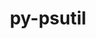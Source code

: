 ---
title: "py-psutil"
layout: cache
categories: [package, develop-2023-05-18]
meta: {"versions": ["5.9.4"], "compilers": ["gcc@=11.1.0", "gcc@=11.3.0", "gcc@=7.3.1", "gcc@=7.5.0", "oneapi@=2023.0.0"], "oss": ["amzn2", "ubuntu18.04", "ubuntu20.04", "ubuntu22.04"], "platforms": ["linux"], "targets": ["aarch64", "neoverse_n1", "ppc64le", "x86_64", "x86_64_v3"], "stacks": ["aws-isc", "aws-isc-aarch64", "data-vis-sdk", "e4s", "e4s-oneapi", "e4s-power", "ml-linux-x86_64-cpu", "ml-linux-x86_64-cuda", "ml-linux-x86_64-rocm", "radiuss", "root"], "num_specs": 16, "num_specs_by_stack": {"root": 16, "aws-isc-aarch64": 2, "aws-isc": 1, "radiuss": 1, "e4s-power": 3, "e4s-oneapi": 1, "data-vis-sdk": 4, "e4s": 3, "ml-linux-x86_64-rocm": 1, "ml-linux-x86_64-cpu": 1, "ml-linux-x86_64-cuda": 1}}
spec_details: [{"hash": "fxsfng6ofbqehrfm3xyyazitxpiwious", "compiler": "gcc@=7.3.1", "versions": ["5.9.4"], "os": "amzn2", "platform": "linux", "target": "aarch64", "variants": ["build_system=python_pip"], "stacks": ["root", "aws-isc-aarch64"], "size": "-", "tarball": "https://binaries.spack.io/releases/develop-2023-05-18/build_cache/linux-amzn2-aarch64/gcc-7.3.1/py-psutil-5.9.4/linux-amzn2-aarch64-gcc-7.3.1-py-psutil-5.9.4-fxsfng6ofbqehrfm3xyyazitxpiwious.spack"}, {"hash": "z6nhtioigri3ekngxcsnoaltloqa3e7m", "compiler": "gcc@=7.3.1", "versions": ["5.9.4"], "os": "amzn2", "platform": "linux", "target": "neoverse_n1", "variants": ["build_system=python_pip"], "stacks": ["root", "aws-isc-aarch64"], "size": "-", "tarball": "https://binaries.spack.io/releases/develop-2023-05-18/build_cache/linux-amzn2-neoverse_n1/gcc-7.3.1/py-psutil-5.9.4/linux-amzn2-neoverse_n1-gcc-7.3.1-py-psutil-5.9.4-z6nhtioigri3ekngxcsnoaltloqa3e7m.spack"}, {"hash": "e5y5uow7fbca6j2doh326bqef7lacvw2", "compiler": "gcc@=7.3.1", "versions": ["5.9.4"], "os": "amzn2", "platform": "linux", "target": "x86_64_v3", "variants": ["build_system=python_pip"], "stacks": ["aws-isc", "root"], "size": "-", "tarball": "https://binaries.spack.io/releases/develop-2023-05-18/build_cache/linux-amzn2-x86_64_v3/gcc-7.3.1/py-psutil-5.9.4/linux-amzn2-x86_64_v3-gcc-7.3.1-py-psutil-5.9.4-e5y5uow7fbca6j2doh326bqef7lacvw2.spack"}, {"hash": "pqzptwdujcrejd3zaqtucg3hz64xghtn", "compiler": "gcc@=7.5.0", "versions": ["5.9.4"], "os": "ubuntu18.04", "platform": "linux", "target": "x86_64_v3", "variants": ["build_system=python_pip"], "stacks": ["radiuss", "root"], "size": "-", "tarball": "https://binaries.spack.io/releases/develop-2023-05-18/build_cache/linux-ubuntu18.04-x86_64_v3/gcc-7.5.0/py-psutil-5.9.4/linux-ubuntu18.04-x86_64_v3-gcc-7.5.0-py-psutil-5.9.4-pqzptwdujcrejd3zaqtucg3hz64xghtn.spack"}, {"hash": "tifslnrbhnpxexuzmz2kh57vnvt77w5y", "compiler": "gcc@=11.1.0", "versions": ["5.9.4"], "os": "ubuntu20.04", "platform": "linux", "target": "ppc64le", "variants": ["build_system=python_pip"], "stacks": ["root", "e4s-power"], "size": "-", "tarball": "https://binaries.spack.io/releases/develop-2023-05-18/build_cache/linux-ubuntu20.04-ppc64le/gcc-11.1.0/py-psutil-5.9.4/linux-ubuntu20.04-ppc64le-gcc-11.1.0-py-psutil-5.9.4-tifslnrbhnpxexuzmz2kh57vnvt77w5y.spack"}, {"hash": "bq47itpsdthxuofzx7pvzzadvqyp2ugg", "compiler": "gcc@=11.1.0", "versions": ["5.9.4"], "os": "ubuntu20.04", "platform": "linux", "target": "ppc64le", "variants": ["build_system=python_pip"], "stacks": ["root", "e4s-power"], "size": "-", "tarball": "https://binaries.spack.io/releases/develop-2023-05-18/build_cache/linux-ubuntu20.04-ppc64le/gcc-11.1.0/py-psutil-5.9.4/linux-ubuntu20.04-ppc64le-gcc-11.1.0-py-psutil-5.9.4-bq47itpsdthxuofzx7pvzzadvqyp2ugg.spack"}, {"hash": "hs4fy2hzkten73hdxvqleqr2sydoot3m", "compiler": "gcc@=11.1.0", "versions": ["5.9.4"], "os": "ubuntu20.04", "platform": "linux", "target": "ppc64le", "variants": ["build_system=python_pip"], "stacks": ["root", "e4s-power"], "size": "-", "tarball": "https://binaries.spack.io/releases/develop-2023-05-18/build_cache/linux-ubuntu20.04-ppc64le/gcc-11.1.0/py-psutil-5.9.4/linux-ubuntu20.04-ppc64le-gcc-11.1.0-py-psutil-5.9.4-hs4fy2hzkten73hdxvqleqr2sydoot3m.spack"}, {"hash": "sc4bcoklydkfw2up77uy552bsy6y37a4", "compiler": "oneapi@=2023.0.0", "versions": ["5.9.4"], "os": "ubuntu20.04", "platform": "linux", "target": "x86_64", "variants": ["build_system=python_pip"], "stacks": ["e4s-oneapi", "root"], "size": "-", "tarball": "https://binaries.spack.io/releases/develop-2023-05-18/build_cache/linux-ubuntu20.04-x86_64/oneapi-2023.0.0/py-psutil-5.9.4/linux-ubuntu20.04-x86_64-oneapi-2023.0.0-py-psutil-5.9.4-sc4bcoklydkfw2up77uy552bsy6y37a4.spack"}, {"hash": "zak4u532ctpn5rtacocmnrhavltq7yxi", "compiler": "gcc@=11.1.0", "versions": ["5.9.4"], "os": "ubuntu20.04", "platform": "linux", "target": "x86_64_v3", "variants": ["build_system=python_pip"], "stacks": ["data-vis-sdk", "root"], "size": "-", "tarball": "https://binaries.spack.io/releases/develop-2023-05-18/build_cache/linux-ubuntu20.04-x86_64_v3/gcc-11.1.0/py-psutil-5.9.4/linux-ubuntu20.04-x86_64_v3-gcc-11.1.0-py-psutil-5.9.4-zak4u532ctpn5rtacocmnrhavltq7yxi.spack"}, {"hash": "dtn5ribld6ppeplqb5a3n42ghltrpe5j", "compiler": "gcc@=11.1.0", "versions": ["5.9.4"], "os": "ubuntu20.04", "platform": "linux", "target": "x86_64_v3", "variants": ["build_system=python_pip"], "stacks": ["data-vis-sdk", "root"], "size": "-", "tarball": "https://binaries.spack.io/releases/develop-2023-05-18/build_cache/linux-ubuntu20.04-x86_64_v3/gcc-11.1.0/py-psutil-5.9.4/linux-ubuntu20.04-x86_64_v3-gcc-11.1.0-py-psutil-5.9.4-dtn5ribld6ppeplqb5a3n42ghltrpe5j.spack"}, {"hash": "xtdpd3zxnxslk776l37biwzhfwqim7me", "compiler": "gcc@=11.1.0", "versions": ["5.9.4"], "os": "ubuntu20.04", "platform": "linux", "target": "x86_64_v3", "variants": ["build_system=python_pip"], "stacks": ["e4s", "root"], "size": "-", "tarball": "https://binaries.spack.io/releases/develop-2023-05-18/build_cache/linux-ubuntu20.04-x86_64_v3/gcc-11.1.0/py-psutil-5.9.4/linux-ubuntu20.04-x86_64_v3-gcc-11.1.0-py-psutil-5.9.4-xtdpd3zxnxslk776l37biwzhfwqim7me.spack"}, {"hash": "22deqd2m3hvpg3oe3wgmvt75e73o23jb", "compiler": "gcc@=11.1.0", "versions": ["5.9.4"], "os": "ubuntu20.04", "platform": "linux", "target": "x86_64_v3", "variants": ["build_system=python_pip"], "stacks": ["data-vis-sdk", "root"], "size": "-", "tarball": "https://binaries.spack.io/releases/develop-2023-05-18/build_cache/linux-ubuntu20.04-x86_64_v3/gcc-11.1.0/py-psutil-5.9.4/linux-ubuntu20.04-x86_64_v3-gcc-11.1.0-py-psutil-5.9.4-22deqd2m3hvpg3oe3wgmvt75e73o23jb.spack"}, {"hash": "4gprwp7xc236mrws6jscziexjvkly47z", "compiler": "gcc@=11.1.0", "versions": ["5.9.4"], "os": "ubuntu20.04", "platform": "linux", "target": "x86_64_v3", "variants": ["build_system=python_pip"], "stacks": ["e4s", "root"], "size": "-", "tarball": "https://binaries.spack.io/releases/develop-2023-05-18/build_cache/linux-ubuntu20.04-x86_64_v3/gcc-11.1.0/py-psutil-5.9.4/linux-ubuntu20.04-x86_64_v3-gcc-11.1.0-py-psutil-5.9.4-4gprwp7xc236mrws6jscziexjvkly47z.spack"}, {"hash": "c6h523fmwqbxtagogm7v34uf5fwg64ww", "compiler": "gcc@=11.1.0", "versions": ["5.9.4"], "os": "ubuntu20.04", "platform": "linux", "target": "x86_64_v3", "variants": ["build_system=python_pip"], "stacks": ["e4s", "root"], "size": "-", "tarball": "https://binaries.spack.io/releases/develop-2023-05-18/build_cache/linux-ubuntu20.04-x86_64_v3/gcc-11.1.0/py-psutil-5.9.4/linux-ubuntu20.04-x86_64_v3-gcc-11.1.0-py-psutil-5.9.4-c6h523fmwqbxtagogm7v34uf5fwg64ww.spack"}, {"hash": "bk7ems4f6c2ls727tm3batfqyewgoyg4", "compiler": "gcc@=11.1.0", "versions": ["5.9.4"], "os": "ubuntu20.04", "platform": "linux", "target": "x86_64_v3", "variants": ["build_system=python_pip"], "stacks": ["data-vis-sdk", "root"], "size": "-", "tarball": "https://binaries.spack.io/releases/develop-2023-05-18/build_cache/linux-ubuntu20.04-x86_64_v3/gcc-11.1.0/py-psutil-5.9.4/linux-ubuntu20.04-x86_64_v3-gcc-11.1.0-py-psutil-5.9.4-bk7ems4f6c2ls727tm3batfqyewgoyg4.spack"}, {"hash": "6adqt2h4hgz6aaxelnhrlq74ore4e7zy", "compiler": "gcc@=11.3.0", "versions": ["5.9.4"], "os": "ubuntu22.04", "platform": "linux", "target": "x86_64_v3", "variants": ["build_system=python_pip"], "stacks": ["ml-linux-x86_64-rocm", "ml-linux-x86_64-cpu", "root", "ml-linux-x86_64-cuda"], "size": "-", "tarball": "https://binaries.spack.io/releases/develop-2023-05-18/build_cache/linux-ubuntu22.04-x86_64_v3/gcc-11.3.0/py-psutil-5.9.4/linux-ubuntu22.04-x86_64_v3-gcc-11.3.0-py-psutil-5.9.4-6adqt2h4hgz6aaxelnhrlq74ore4e7zy.spack"}]
---